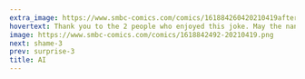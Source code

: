 ```yaml
---
extra_image: https://www.smbc-comics.com/comics/161884260420210419after.png
hovertext: Thank you to the 2 people who enjoyed this joke. May the nanites disassemble you rapidly.
image: https://www.smbc-comics.com/comics/1618842492-20210419.png
next: shame-3
prev: surprise-3
title: AI
---
```

